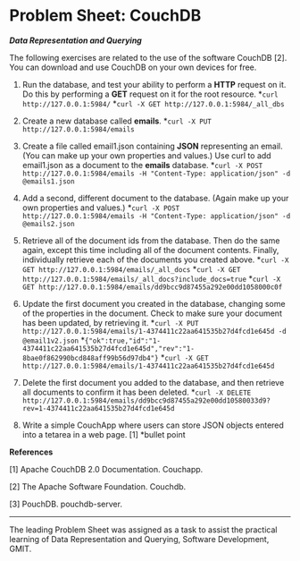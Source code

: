 Problem Sheet: CouchDB
=====

__*Data Representation and Querying*__

The following exercises are related to the use of the software CouchDB [2]. You can download and use CouchDB on your own devices for free.

1. Run the database, and test your ability to perform a **HTTP** request on it. Do this by performing a **GET** request on it for the root resource.
  *```curl http://127.0.0.1:5984/```
  *```curl -X GET http://127.0.0.1:5984/_all_dbs```

2. Create a new database called **emails**.
  *```curl -X PUT http://127.0.0.1:5984/emails```

3. Create a file called email1.json containing **JSON** representing an email. (You can make up your own properties and values.) Use curl to add email1.json as a document to the
**emails** database.
  *```curl -X POST http://127.0.0.1:5984/emails -H "Content-Type: application/json" -d @emails1.json```

4. Add a second, different document to the database. (Again make up your own properties and values.)
  *```curl -X POST http://127.0.0.1:5984/emails -H "Content-Type: application/json" -d @emails2.json```

5. Retrieve all of the document ids from the database. Then do the same again, except this time including all of the document contents. Finally, individually retrieve each of the documents you created above.
  *```curl -X GET http://127.0.0.1:5984/emails/_all_docs```
  *```curl -X GET http://127.0.0.1:5984/emails/_all_docs?include_docs=true```
  *```curl -X GET http://127.0.0.1:5984/emails/dd9bcc9d87455a292e00dd1058000c0f```

6. Update the first document you created in the database, changing some of the properties in the document. Check to make sure your document has been updated, by retrieving it.
  *```curl -X PUT http://127.0.0.1:5984/emails/1-4374411c22aa641535b27d4fcd1e645d -d @email1v2.json```
  *```{"ok":true,"id":"1-4374411c22aa641535b27d4fcd1e645d","rev":"1-8bae0f862990bcd848aff99b56d97db4"}```
  *```curl -X GET http://127.0.0.1:5984/emails/1-4374411c22aa641535b27d4fcd1e645d```

7. Delete the first document you added to the database, and then retrieve all documents to confirm it has been deleted.
  *```curl -X DELETE http://127.0.0.1:5984/emails/dd9bcc9d87455a292e00dd10580033d9?rev=1-4374411c22aa641535b27d4fcd1e645d```

8. Write a simple CouchApp where users can store JSON objects entered into a tetarea in a web page. [1]
	*bullet point

**References** 

[1] Apache CouchDB 2.0 Documentation. Couchapp.

[2] The Apache Software Foundation. Couchdb.

[3] PouchDB. pouchdb-server.

---
The leading Problem Sheet was assigned as a task to assist the practical learning of Data Representation and Querying, Software Development, GMIT.
